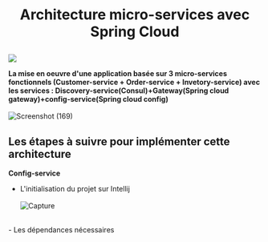 # <p align="center"> Architecture micro-services avec Spring Cloud 
<img src="https://user-images.githubusercontent.com/73097560/115834477-dbab4500-a447-11eb-908a-139a6edaec5c.gif"></p>
<b>La mise en oeuvre d'une application basée sur 3 micro-services fonctionnels (Customer-service + Order-service + Invetory-service) avec les services : Discovery-service(Consul)+Gateway(Spring cloud gateway)+config-service(Spring cloud config)</b> <br><br>
 ![Screenshot (169)](https://user-images.githubusercontent.com/63150702/199122559-b0a3b889-ffbe-4368-9d08-fbfcff25a5a6.png)
 <br>
## Les étapes à suivre pour implémenter cette architecture
<b>Config-service</b>
- L'initialisation du projet sur Intellij<br><br>
![Capture](https://user-images.githubusercontent.com/63150702/199219607-7a526256-4bc7-4870-b8ba-105b23eb8265.PNG)
<br>
- Les dépendances nécessaires <br><br>
